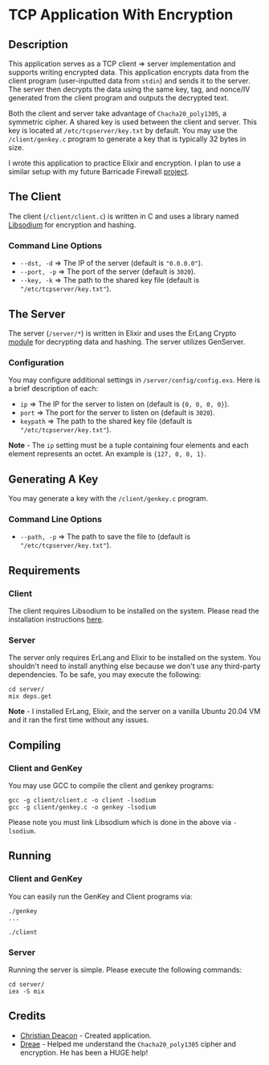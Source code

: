 # TCP Application With Encryption
## Description
This application serves as a TCP client => server implementation and supports writing encrypted data. This application encrypts data from the client program (user-inputted data from `stdin`) and sends it to the server. The server then decrypts the data using the same key, tag, and nonce/IV generated from the client program and outputs the decrypted text.

Both the client and server take advantage of `Chacha20_poly1305`, a symmetric cipher. A shared key is used between the client and server. This key is located at `/etc/tcpserver/key.txt` by default. You may use the `/client/genkey.c` program to generate a key that is typically 32 bytes in size.

I wrote this application to practice Elixir and encryption. I plan to use a similar setup with my future Barricade Firewall [project](https://github.com/Barricade-FW).

## The Client
The client (`/client/client.c`) is written in C and uses a library named [Libsodium](https://libsodium.gitbook.io/doc/) for encryption and hashing.

### Command Line Options
* `--dst, -d` => The IP of the server (default is `"0.0.0.0"`).
* `--port, -p` => The port of the server (default is `3020`).
* `--key, -k` => The path to the shared key file (default is `"/etc/tcpserver/key.txt"`).

## The Server
The server (`/server/*`) is written in Elixir and uses the ErLang Crypto [module](https://erlang.org/doc/man/crypto.html) for decrypting data and hashing. The server utilizes GenServer.

### Configuration
You may configure additional settings in `/server/config/config.exs`. Here is a brief description of each:

* `ip` => The IP for the server to listen on (default is `{0, 0, 0, 0}`).
* `port` => The port for the server to listen on (default is `3020`).
* `keypath` => The path to the shared key file (default is `"/etc/tcpserver/key.txt"`).

**Note** - The `ip` setting must be a tuple containing four elements and each element represents an octet. An example is `{127, 0, 0, 1}`.

## Generating A Key
You may generate a key with the `/client/genkey.c` program.

### Command Line Options
* `--path, -p` => The path to save the file to (default is `"/etc/tcpserver/key.txt"`).

## Requirements
### Client
The client requires Libsodium to be installed on the system. Please read the installation instructions [here](https://libsodium.gitbook.io/doc/installation).

### Server
The server only requires ErLang and Elixir to be installed on the system. You shouldn't need to install anything else because we don't use any third-party dependencies. To be safe, you may execute the following:

```
cd server/
mix deps.get
```

**Note** - I installed ErLang, Elixir, and the server on a vanilla Ubuntu 20.04 VM and it ran the first time without any issues.

## Compiling
### Client and GenKey
You may use GCC to compile the client and genkey programs:

```
gcc -g client/client.c -o client -lsodium
gcc -g client/genkey.c -o genkey -lsodium
```

Please note you must link Libsodium which is done in the above via `-lsodium`.

## Running
### Client and GenKey
You can easily run the GenKey and Client programs via:

```
./genkey
...

./client
```

### Server
Running the server is simple. Please execute the following commands:

```
cd server/
iex -S mix
```

## Credits
* [Christian Deacon](https://www.linkedin.com/in/christian-deacon-902042186/) - Created application.
* [Dreae](https://github.com/Dreae/) - Helped me understand the `Chacha20_poly1305` cipher and encryption. He has been a HUGE help!